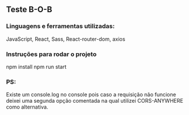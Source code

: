 ## Teste B-O-B 

### Linguagens e ferramentas utilizadas: 
JavaScript, React, Sass, React-router-dom, axios

### Instruções para rodar o projeto

npm install 
npm run start

### PS:

Existe um console.log no console pois caso a requisição não funcione deixei uma segunda opção comentada
na qual utilizei CORS-ANYWHERE como alternativa. 
